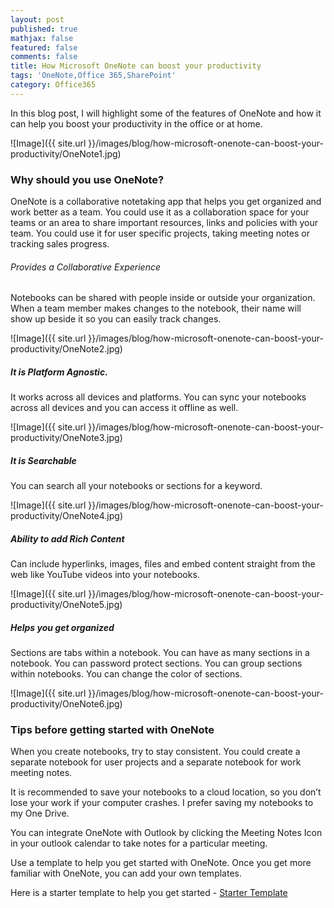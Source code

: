 ```yaml
---
layout: post
published: true
mathjax: false
featured: false
comments: false
title: How Microsoft OneNote can boost your productivity
tags: 'OneNote,Office 365,SharePoint'
category: Office365
---
```

In this blog post, I will highlight some of the features of OneNote and how it can help you boost your productivity in the office or at home.

![Image]({{ site.url }}/images/blog/how-microsoft-onenote-can-boost-your-productivity/OneNote1.jpg)

### Why should you use OneNote?
OneNote is a collaborative notetaking app that helps you get organized and work better as a team. You could use it as a collaboration space for your teams or an area to share important resources, links and policies with your team. You could use it for user specific projects, taking meeting notes or tracking sales progress.
<p></p>

###### Provides a Collaborative Experience
Notebooks can be shared with people inside or outside your organization. When a team member makes changes to the notebook, their name will show up beside it so you can easily track changes.

![Image]({{ site.url }}/images/blog/how-microsoft-onenote-can-boost-your-productivity/OneNote2.jpg)

##### It is Platform Agnostic.
It works across all devices and platforms. You can sync your notebooks across all devices and you can access it offline as well.

![Image]({{ site.url }}/images/blog/how-microsoft-onenote-can-boost-your-productivity/OneNote3.jpg)

##### It is Searchable
You can search all your notebooks or sections for a keyword.

![Image]({{ site.url }}/images/blog/how-microsoft-onenote-can-boost-your-productivity/OneNote4.jpg)

##### Ability to add Rich Content
Can include hyperlinks, images, files and embed content straight from the web like YouTube videos into your notebooks.

![Image]({{ site.url }}/images/blog/how-microsoft-onenote-can-boost-your-productivity/OneNote5.jpg)

##### Helps you get organized
Sections are tabs within a notebook. You can have as many sections in a notebook. You can password protect sections. You can group sections within notebooks. You can change the color of sections.

![Image]({{ site.url }}/images/blog/how-microsoft-onenote-can-boost-your-productivity/OneNote6.jpg)


### Tips before getting started with OneNote

When you create notebooks, try to stay consistent. You could create a separate notebook for user projects and  a separate notebook for work meeting notes.

It is recommended to save your notebooks to a cloud location, so you don’t lose your
work if your computer crashes. I prefer saving my notebooks to my One Drive.

You can integrate OneNote with Outlook by clicking the Meeting Notes Icon in your outlook calendar to take notes for a particular meeting.

Use a template to help you get started with OneNote. Once you get more familiar with OneNote, you can add your own templates.

 
Here is a starter template to help you get started - [Starter Template](https://docs.com/onenote/3314/digital-notetaking-for-work-made-easy?fromAR=1 "Starter Template")
